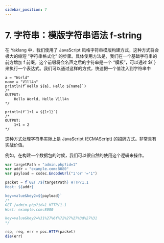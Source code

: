 ```yaml
---
sidebar_position: 7
---
```


# 7. 字符串：模版字符串语法 f-string

在 Yaklang 中，我们使用了 JavaScript 风格字符串模版构建方式，这种方式将会极大的缩短 “字符串格式化” 的步骤。具体使用方法是，我们在一个基础字符串的前方增加 f 前缀，这个前缀将会名声之后的字符串是一个 “模板”，可以通过 ${  } 来执行一个表达式。我们可以通过这样的方式，快速把一个值注入到字符串中
    
    a = "World"
    name = "V1ll4n"
    println(f`Hello ${a}, Hello ${name}`)
    /*    
    OUTPUT: 
        Hello World, Hello V1ll4n
    */
    
    println(f`1+1 = ${1+1}`)
    /* 
    OUTPUT:
        1+1 = 2 
    */
    
这种方式处理字符串实际上是 JavaScript (ECMAScript) 的招牌方式。非常具有实战价值。

例如，在构建一个数据包的时候，我们可以很自然的使用这个逻辑来操作。

```javascript
var targetPath = "admin.php?id=1"
var addr = "example.com:8080"
var payload = codec.EncodeUrl("1'or''='1")

packet = f`GET /${targetPath} HTTP/1.1
Host: ${addr}

key=value&key2=${payload}`
/*
GET /admin.php?id=1 HTTP/1.1
Host: example.com:8080

key=value&key2=%31%27%6f%72%27%27%3d%27%31
*/

rsp, req, err = poc.HTTP(packet)
die(err)
```